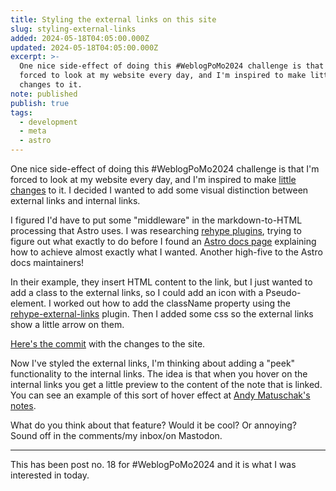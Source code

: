 ```yaml
---
title: Styling the external links on this site
slug: styling-external-links
added: 2024-05-18T04:05:00.000Z
updated: 2024-05-18T04:05:00.000Z
excerpt: >-
  One nice side-effect of doing this #WeblogPoMo2024 challenge is that I'm
  forced to look at my website every day, and I'm inspired to make little
  changes to it.
note: published
publish: true
tags:
  - development
  - meta
  - astro
---
```

One nice side-effect of doing this #WeblogPoMo2024 challenge is that I'm forced to look at my website every day, and I'm inspired to make [little](/using-lighter-embeds/) [changes](/i-added-a-now-page/) to it. I decided I wanted to add some visual distinction between external links and internal links.

I figured I'd have to put some "middleware" in the markdown-to-HTML processing that Astro uses. I was researching [rehype plugins](https://github.com/rehypejs/rehype/blob/main/doc/plugins.md), trying to figure out what exactly to do before I found an [Astro docs page](https://docs.astro.build/en/recipes/external-links/) explaining how to achieve almost exactly what I wanted. Another high-five to the Astro docs maintainers!

In their example, they insert HTML content to the link, but I just wanted to add a class to the external links, so I could add an icon with a Pseudo-element. I worked out how to add the className property using the [rehype-external-links](https://unifiedjs.com/explore/package/rehype-external-links/) plugin. Then I added some css so the external links show a little arrow on them.

[Here's the commit](https://github.com/rachsmithcodes/rachsmith.com/commit/888dd944fce8dbf12ebddd797ea2350dbcdaa471) with the changes to the site.

Now I've styled the external links, I'm thinking about adding a "peek" functionality to the internal links. The idea is that when you hover on the internal links you get a little preview to the content of the note that is linked. You can see an example of this sort of hover effect at [Andy Matuschak's notes](https://notes.andymatuschak.org/About_these_notes). 

What do you think about that feature? Would it be cool? Or annoying? Sound off in the comments/my inbox/on Mastodon.

<hr>

This has been post no. 18 for #WeblogPoMo2024 and it is what I was interested in today.


